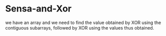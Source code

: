 # Sensa-and-Xor

we have an array and we need to find the value obtained by XOR using the contiguous subarrays, followed by XOR using the values thus obtained.
